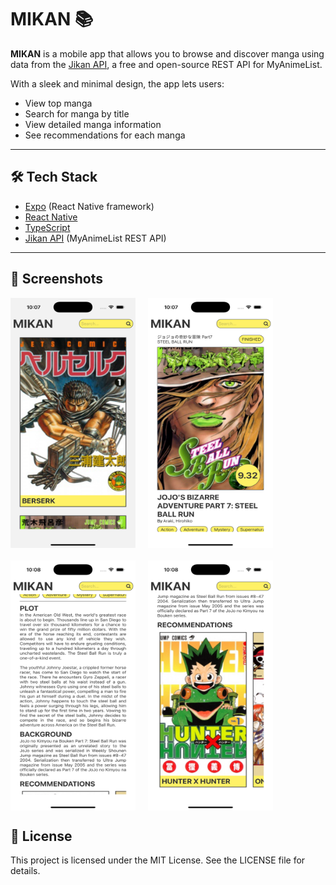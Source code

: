 # MIKAN 📚

**MIKAN** is a mobile app that allows you to browse and discover manga using data from the [Jikan API](https://jikan.moe/), a free and open-source REST API for MyAnimeList.

With a sleek and minimal design, the app lets users:

- View top manga
- Search for manga by title
- View detailed manga information
- See recommendations for each manga

---

## 🛠️ Tech Stack

- [Expo](https://expo.dev/) (React Native framework)
- [React Native](https://reactnative.dev/)
- [TypeScript](https://www.typescriptlang.org/)
- [Jikan API](https://jikan.moe/) (MyAnimeList REST API)

---

## 📸 Screenshots

<div style="display: flex; gap: 20px; flex-wrap: wrap;">
  <img src="./screenshots/mikan_1.png" width="200" height="400" />
  <img src="./screenshots/mikan_2.png" width="200" height="400" />
  <img src="./screenshots/mikan_3.png" width="200" height="400" />
  <img src="./screenshots/mikan_4.png" width="200" height="400" />
</div>


## 📄 License

This project is licensed under the MIT License. See the LICENSE file for details.